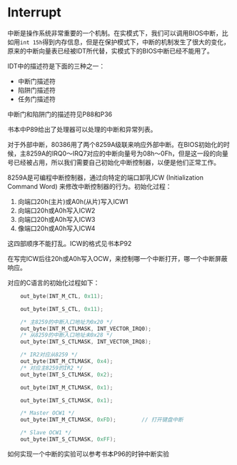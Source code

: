 # Interrupt

中断是操作系统非常重要的一个机制。在实模式下，我们可以调用BIOS中断，比如用`int 15h`得到内存信息，但是在保护模式下，中断的机制发生了很大的变化，原来的中断向量表已经被IDT所代替，实模式下的BIOS中断已经不能用了。

IDT中的描述符是下面的三种之一：

- 中断门描述符
- 陷阱门描述符
- 任务门描述符

中断门和陷阱门的描述符见P88和P36

书本中P89给出了处理器可以处理的中断和异常列表。

对于外部中断，80386用了两个8259A级联来响应外部中断。在BIOS初始化的时候，主8259A的IRQ0～IRQ7对应的中断向量号为08h～0Fh，但是这一段的向量号已经被占用，所以我们需要自己初始化中断控制器，以便是他们正常工作。

8259A是可编程中断控制器，通过向特定的端口卸乳ICW (Initialization Command Word) 来修改中断控制器的行为。初始化过程：

1. 向端口20h(主片)或A0h(从片)写入ICW1
2. 向端口20h或A0h写入ICW2
3. 向端口20h或A0h写入ICW3
4. 像端口20h或A0h写入ICW4

这四部顺序不能打乱。ICW的格式见书本P92

在写完ICW后往20h或A0h写入OCW，来控制哪一个中断打开，哪一个中断屏蔽响应。

对应的C语言的初始化过程如下：

```C
    out_byte(INT_M_CTL, 0x11);

    out_byte(INT_S_CTL, 0x11);

    /* 主8259的中断入口地址为0x20 */
    out_byte(INT_M_CTLMASK, INT_VECTOR_IRQ0);
    /* 从8259的中断入口地址未0x28 */
    out_byte(INT_S_CTLMASK, INT_VECTOR_IRQ8);

    /* IR2对应从8259 */
    out_byte(INT_M_CTLMASK, 0x4);
    /* 对应主8259的IR2 */
    out_byte(INT_S_CTLMASK, 0x2);

    out_byte(INT_M_CTLMASK, 0x1);

    out_byte(INT_S_CTLMASK, 0x1);

    /* Master OCW1 */
    out_byte(INT_M_CTLMASK, 0xFD);        // 打开键盘中断

    /* Slave OCW1 */
    out_byte(INT_S_CTLMASK, 0xFF);
```

如何实现一个中断的实验可以参考书本P96的时钟中断实验




